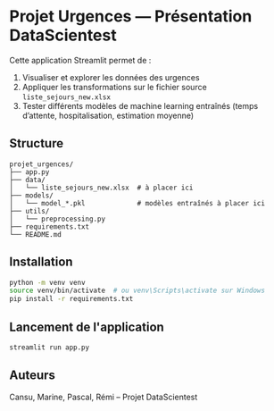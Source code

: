 # Projet Urgences — Présentation DataScientest

Cette application Streamlit permet de :
1. Visualiser et explorer les données des urgences
2. Appliquer les transformations sur le fichier source `liste_sejours_new.xlsx`
3. Tester différents modèles de machine learning entraînés (temps d’attente, hospitalisation, estimation moyenne)

## Structure

```
projet_urgences/
├── app.py
├── data/
│   └── liste_sejours_new.xlsx  # à placer ici
├── models/
│   └── model_*.pkl             # modèles entraînés à placer ici
├── utils/
│   └── preprocessing.py
├── requirements.txt
└── README.md
```

## Installation

```bash
python -m venv venv
source venv/bin/activate  # ou venv\Scripts\activate sur Windows
pip install -r requirements.txt
```

## Lancement de l'application

```bash
streamlit run app.py
```

## Auteurs

Cansu, Marine, Pascal, Rémi – Projet DataScientest